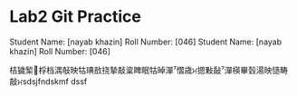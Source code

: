 ﻿# Lab2 Git Practice
Student Name: [nayab khazin] Roll Number: [046]
Student Name: [nayab khazin] Roll Number: [046]

桔獩椠⁳桴⁥档湡敧映牯琠敨挠摯⁥敲楶睥眠牯晫潬⁷慴歳ਮ摁敤⁤⁡敮⁷潬楧⁮畢瑴湯映慥畴敲ਮsdsjfndskmf
dssf
